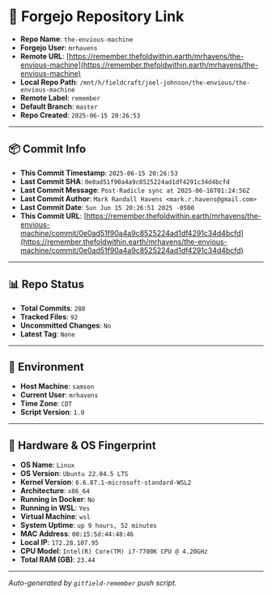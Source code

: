 # 🔗 Forgejo Repository Link

- **Repo Name**: `the-envious-machine`
- **Forgejo User**: `mrhavens`
- **Remote URL**: [https://remember.thefoldwithin.earth/mrhavens/the-envious-machine](https://remember.thefoldwithin.earth/mrhavens/the-envious-machine)
- **Local Repo Path**: `/mnt/h/fieldcraft/joel-johnson/the-envious/the-envious-machine`
- **Remote Label**: `remember`
- **Default Branch**: `master`
- **Repo Created**: `2025-06-15 20:26:53`

---

## 📦 Commit Info

- **This Commit Timestamp**: `2025-06-15 20:26:53`
- **Last Commit SHA**: `0e0ad51f90a4a9c8525224ad1df4291c34d4bcfd`
- **Last Commit Message**: `Post-Radicle sync at 2025-06-16T01:24:56Z`
- **Last Commit Author**: `Mark Randall Havens <mark.r.havens@gmail.com>`
- **Last Commit Date**: `Sun Jun 15 20:26:51 2025 -0500`
- **This Commit URL**: [https://remember.thefoldwithin.earth/mrhavens/the-envious-machine/commit/0e0ad51f90a4a9c8525224ad1df4291c34d4bcfd](https://remember.thefoldwithin.earth/mrhavens/the-envious-machine/commit/0e0ad51f90a4a9c8525224ad1df4291c34d4bcfd)

---

## 📊 Repo Status

- **Total Commits**: `280`
- **Tracked Files**: `92`
- **Uncommitted Changes**: `No`
- **Latest Tag**: `None`

---

## 🧭 Environment

- **Host Machine**: `samson`
- **Current User**: `mrhavens`
- **Time Zone**: `CDT`
- **Script Version**: `1.0`

---

## 🧬 Hardware & OS Fingerprint

- **OS Name**: `Linux`
- **OS Version**: `Ubuntu 22.04.5 LTS`
- **Kernel Version**: `6.6.87.1-microsoft-standard-WSL2`
- **Architecture**: `x86_64`
- **Running in Docker**: `No`
- **Running in WSL**: `Yes`
- **Virtual Machine**: `wsl`
- **System Uptime**: `up 9 hours, 52 minutes`
- **MAC Address**: `00:15:5d:44:48:46`
- **Local IP**: `172.28.107.95`
- **CPU Model**: `Intel(R) Core(TM) i7-7700K CPU @ 4.20GHz`
- **Total RAM (GB)**: `23.44`

---

_Auto-generated by `gitfield-remember` push script._
